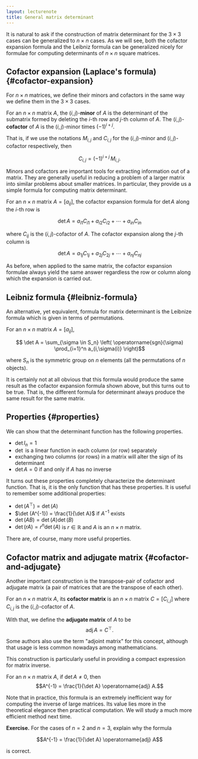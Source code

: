 ```yaml
---
layout: lecturenote
title: General matrix determinant
---
```


It is natural to ask if the construction of matrix determinant for the
$3 \times 3$ cases can be generalized to $n \times n$ cases.
As we will see, both the cofactor expansion formula and the Leibniz formula
can be generalized nicely for formulae for computing determinants
of $n \times n$ square matrices.

## Cofactor expansion (Laplace's formula) {#cofactor-expansion}

For $n \times n$ matrices, we define their minors and cofactors in the
same way we define them in the $3 \times 3$ cases.

For an $n \times n$ matrix $A$, the $(i,j)$-**minor** of $A$ is the
determinant of the submatrix formed by deleting the $i$-th row and
$j$-th column of $A$. The $(i,j)$-**cofactor** of $A$ is the
$(i,j)$-minor times $(-1)^{i+j}$.

That is, if we use the notations $M_{i,j}$ and $C_{i,j}$ for the
$(i,j)$-minor and $(i,j)$-cofactor respectively,
then

$$C_{i,j} = (-1)^{i+j} \, M_{i,j}.$$ 

Minors and cofactors are important tools for extracting information
out of a matrix.
They are generally useful in reducing a problem of a larger matrix
into similar problems about smaller matrices.
In particular, they provide us a simple formula
for computing matrix determinant.

For an $n \times n$ matrix $A = [a_{ij}]$,
the cofactor expansion formula for $\det A$ along the $i$-th row is

$$\det A = a_{i1} C_{i1} + a_{i2} C_{i2} + \cdots + a_{in} C_{in}$$

where $C_{ij}$ is the $(i,j)$-cofactor of $A$.
The cofactor expansion along the $j$-th column is

$$\det A = a_{1j} C_{1j} + a_{2j} C_{2j} + \cdots + a_{nj} C_{nj}$$

As before, when applied to the same matrix, the cofactor expansion formulae
always yield the same answer regardless the row or column along
which the expansion is carried out.

## Leibniz formula {#leibniz-formula}

An alternative, yet equivalent, formula for matrix determinant is the
Leibnize formula which is given in terms of permutations.

For an $n \times n$ matrix $A = [a_{ij}]$,

$$  \det A = 
    \sum_{\sigma \in S_n}
    \left(
        \operatorname{sgn}(\sigma) 
        \prod_{i=1}^n a_{i,\sigma(i)}
    \right)$$

where $S_n$ is the symmetric group on $n$ elements
(all the permutations of $n$ objects).

It is certainly not at all obvious that this formula would produce the
same result as the cofactor expansion formula shown above,
but this turns out to be true.
That is, the different formula for determinant always produce the
same result for the same matrix.

## Properties {#properties}

We can show that the determinant function has the following properties.

- $\det I_n = 1$
- $\det$ is a linear function in each column (or row) separately
- exchanging two columns (or rows) in a matrix will alter the sign of
  its determinant
- $\det A = 0$ if and only if $A$ has no inverse

It turns out these properties completely characterize the determinant function. 
That is, it is the only function that has these properties.
It is useful to remember some additional properties:

- $\det (A^\top) = \det(A)$
- $\det (A^{-1}) = \frac{1}{\det A}$ if $A^{-1}$ exists
- $\det (AB) = \det(A) \det(B)$
- $\det (r A) = r^n \det(A)$ is $r \in \mathbb{R}$ and $A$ is an
  $n \times n$ matrix.

There are, of course, many more useful properties.

## Cofactor matrix and adjugate matrix {#cofactor-and-adjugate}

Another important construction is the transpose-pair of
cofactor and adjugate matrix
(a pair of matrices that are the transpose of each other).

For an $n \times n$ matrix $A$, its **cofactor matrix** is an
$n \times n$ matrix $C = [C_{i,j}]$ where $C_{i,j}$ is the
$(i,j)$-cofactor of $A$.

With that, we define the **adjugate matrix** of
$A$ to be $$\operatorname{adj} A = C^\top.$$

Some authors also use the term "adjoint matrix" for this concept,
although that usage is less common nowadays among mathematicians.

This construction is particularly useful in providing a compact
expression for matrix inverse.

For an $n \times n$ matrix $A$, if $\det A \ne 0$, then
$$A^{-1} = \frac{1}{\det A} \operatorname{adj} A.$$

Note that in practice, this formula is an extremely inefficient way for
computing the inverse of large matrices. Its value lies more in the
theoretical elegance then practical computation. We will study a much
more efficient method next time.

**Exercise.**
For the cases of $n=2$ and $n=3$,
explain why the formula

$$A^{-1} = \frac{1}{\det A} \operatorname{adj} A$$

is correct.
